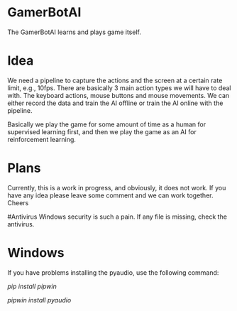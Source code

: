 # GamerBotAI

The GamerBotAI learns and plays game itself.

# Idea

We need a pipeline to capture the actions and the screen at a certain rate limit, e.g., 10fps. There are basically 3 main action types we will have to deal with. The keyboard actions, mouse buttons and mouse movements. We can either record the data and train the AI offline or train the AI online with the pipeline.

Basically we play the game for some amount of time as a human for supervised learning first, and then we play the game as an AI for reinforcement learning.

# Plans
Currently, this is a work in progress, and obviously, it does not work. If you have any idea please leave some comment
and we can work together. Cheers

#Antivirus
Windows security is such a pain. If any file is missing, check the antivirus.

# Windows
If you have problems installing the pyaudio, use the following command:

*pip install pipwin*

*pipwin install pyaudio*